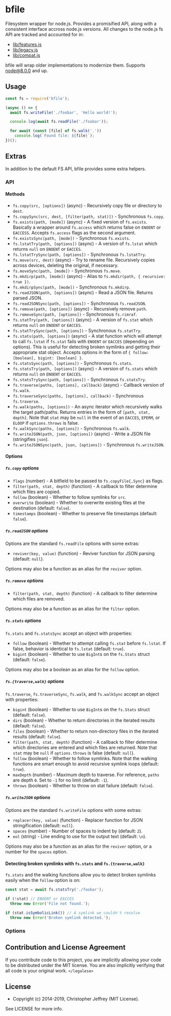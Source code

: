 # bfile

Filesystem wrapper for node.js. Provides a promisified API, along with a
consistent interface accross node.js versions. All changes to the node.js fs
API are tracked and accounted for in:

- [lib/features.js]
- [lib/legacy.js]
- [lib/compat.js]

bfile will wrap older implementations to modernize them. Supports node@8.0.0
and up.

## Usage

``` js
const fs = require('bfile');

(async () => {
  await fs.writeFile('./foobar', 'Hello world!');

  console.log(await fs.readFile('./foobar'));

  for await (const [file] of fs.walk('.'))
    console.log(`Found file: ${file}`);
})();
```

## Extras

In addition to the default FS API, bfile provides some extra helpers.

### API

#### Methods

- `fs.copy(src, [options])` (async) - Recursively copy file or directory to
  `dest`.
- `fs.copySync(src, dest, [filter(path, stat)])` - Synchronous `fs.copy`.
- `fs.exists(path, [mode])` (async) - A fixed version of `fs.exists`. Basically
  a wrapper around `fs.access` which returns false on `ENOENT` or `EACCESS`.
  Accepts `fs.access` flags as the second argument.
- `fs.existsSync(path, [mode])` - Synchronous `fs.exists`.
- `fs.lstatTry(path, [options])` (async) - A version of `fs.lstat` which
  returns `null` on `ENOENT` or `EACCES`.
- `fs.lstatTrySync(path, [options])` - Synchronous `fs.lstatTry`.
- `fs.move(src, dest)` (async) - Try to rename file. Recursively copies across
  devices, deleting the original, if necessary.
- `fs.moveSync(path, [mode])` - Synchronous `fs.move`.
- `fs.mkdirp(path, [mode])` (async) - Alias to
  `fs.mkdir(path, { recursive: true })`.
- `fs.mkdirpSync(path, [mode])` - Synchronous `fs.mkdirp`.
- `fs.readJSON(path, [options])` (async) - Read a JSON file. Returns parsed
  JSON.
- `fs.readJSONSync(path, [options])` - Synchronous `fs.readJSON`.
- `fs.remove(path, [options])` (async) - Recursively remove `path`.
- `fs.removeSync(path, [options])` - Synchronous `fs.rimraf`.
- `fs.statTry(path, [options])` (async) - A version of `fs.stat` which returns
  `null` on `ENOENT` or `EACCES`.
- `fs.statTrySync(path, [options])` - Synchronous `fs.statTry`.
- `fs.stats(path, [options])` (async) - A stat function which will attempt to
  call `fs.lstat` if `fs.stat` fails with `ENOENT` or `EACCES` (depending on
  options). This is useful for detecting broken symlinks and getting their
  appropriate stat object. Accepts options in the form of
  `{ follow: [boolean], bigint: [boolean] }`.
- `fs.statsSync(path, [options])` - Synchronous `fs.stats`.
- `fs.statsTry(path, [options])` (async) - A version of `fs.stats` which
  returns `null` on `ENOENT` or `EACCES`.
- `fs.statsTrySync(path, [options])` - Synchronous `fs.statsTry`.
- `fs.traverse(paths, [options], callback)` (async) - Callback version of
  `fs.walk`.
- `fs.traverseSync(paths, [options], callback)` - Synchronous `fs.traverse`.
- `fs.walk(paths, [options])` - An async iterator which recursively walks the
  target path/paths.  Returns entries in the form of `[path, stat, depth]`.
  Note that `stat` may be `null` in the event of an `EACCES`, `EPERM`, or
  `ELOOP` if `options.throws` is false.
- `fs.walkSync(paths, [options])` - Synchronous `fs.walk`.
- `fs.writeJSON(path, json, [options])` (async) - Write a JSON file
  (stringifies `json`).
- `fs.writeJSONSync(path, json, [options])` - Synchronous `fs.writeJSON`.

#### Options

##### `fs.copy` options

- `flags` (number) - A bitfield to be passed to `fs.copyFile{,Sync}` as flags.
- `filter(path, stat, depth)` (function) - A callback to filter determine which
  files are copied.
- `follow` (boolean) - Whether to follow symlinks for `src`.
- `overwrite` (boolean) - Whether to overwrite existing files at the
  destination (default: `false`).
- `timestamps` (boolean) - Whether to preserve file timestamps (default:
  `false`).

##### `fs.readJSON` options

Options are the standard `fs.readFile` options with some extras:

- `reviver(key, value)` (function) - Reviver function for JSON parsing
  (default: `null`).

Options may also be a function as an alias for the `reviver` option.

##### `fs.remove` options

- `filter(path, stat, depth)` (function) - A callback to filter determine which
  files are removed.

Options may also be a function as an alias for the `filter` option.

##### `fs.stats` options

`fs.stats` and `fs.statsSync` accept an object with properties:

- `follow` (boolean) - Whether to attempt calling `fs.stat` before
  `fs.lstat`. If false, behavior is identical to `fs.lstat` (default: `true`).
- `bigint` (boolean) - Whether to use `BigInt`s on the `fs.Stats` struct
  (default: `false`).

Options may also be a boolean as an alias for the `follow` option.

##### `fs.{traverse,walk}` options

`fs.traverse`, `fs.traverseSync`, `fs.walk`, and `fs.walkSync` accept an object
with properties:

- `bigint` (boolean) - Whether to use `BigInt`s on the `fs.Stats` struct
  (default: `false`).
- `dirs` (boolean) - Whether to return directories in the iterated results
  (default: `false`).
- `files` (boolean) - Whether to return non-directory files in the iterated
  results (default: `false`).
- `filter(path, stat, depth)` (function) - A callback to filter determine which
  directories are entered and which files are returned. Note that `stat` may be
  `null` if `options.throws` is false (default: `null`).
- `follow` (boolean) - Whether to follow symlinks. Note that the walking
  functions are smart enough to avoid recursive symlink loops (default:
  `true`).
- `maxDepth` (number) - Maximum depth to traverse. For reference, `paths` are
  depth `0`.  Set to `-1` for no limit (default: `-1`).
- `throws` (boolean) - Whether to throw on stat failure (default: `false`).

##### `fs.writeJSON` options

Options are the standard `fs.writeFile` options with some extras:

- `replacer(key, value)` (function) - Replacer function for JSON
  stringification (default: `null`).
- `spaces` (number) - Number of spaces to indent by (default: `2`).
- `eol` (string) - Line ending to use for the output text (default: `\n`).

Options may also be a function as an alias for the `reviver` option, or a
number for the `spaces` option.

#### Detecting broken symlinks with `fs.stats` and `fs.{traverse,walk}`

`fs.stats` and the walking functions allow you to detect broken symlinks easily
when the `follow` option is on:

``` js
const stat = await fs.statsTry('./foobar');

if (!stat) // ENOENT or EACCES
  throw new Error('File not found.');

if (stat.isSymbolicLink()) // A symlink we couldn't resolve
  throw new Error('Broken symlink detected.');
```

### Options

## Contribution and License Agreement

If you contribute code to this project, you are implicitly allowing your code
to be distributed under the MIT license. You are also implicitly verifying that
all code is your original work. `</legalese>`

## License

- Copyright (c) 2014-2019, Christopher Jeffrey (MIT License).

See LICENSE for more info.

[lib/features.js]: https://github.com/bcoin-org/bfile/blob/master/lib/features.js
[lib/legacy.js]: https://github.com/bcoin-org/bfile/blob/master/lib/legacy.js
[lib/compat.js]: https://github.com/bcoin-org/bfile/blob/master/lib/compat.js

